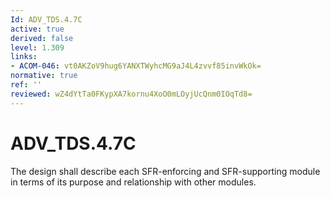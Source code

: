 ```yaml
---
Id: ADV_TDS.4.7C
active: true
derived: false
level: 1.309
links:
- ACOM-046: vt0AKZoV9hug6YANXTWyhcMG9aJ4L4zvvf85invWkOk=
normative: true
ref: ''
reviewed: wZ4dYtTa0FKypXA7kornu4XoO0mLOyjUcQnm0IOqTd8=
---
```


# ADV_TDS.4.7C

The design shall describe each SFR-enforcing and SFR-supporting module in terms of its purpose and relationship with other modules.